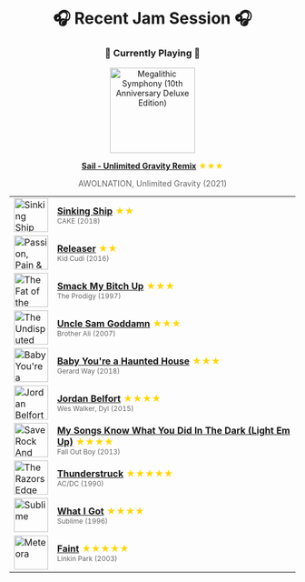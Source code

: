 <div align='center'>

# 🎧 Recent Jam Session 🎧

<h3>🎵 Currently Playing 🎵</h3>

<a href="https://open.spotify.com/track/3kX6cdhy9XQBPL81GvEt0Q"><img src="https://i.scdn.co/image/ab67616d0000b2730f9d33cae4a0275e8fd28b93" width="150" height="150" alt="Megalithic Symphony (10th Anniversary Deluxe Edition)" /></a>

<b><a href="https://open.spotify.com/track/3kX6cdhy9XQBPL81GvEt0Q">Sail - Unlimited Gravity Remix</a></b><span style="color: gold;"> ★★★</span>

<span style="color: #666;">AWOLNATION, Unlimited Gravity (2021)</span>

<table style='margin: 0 auto; max-width: 550px;'>
<tr>
<td width="60"><a href="https://open.spotify.com/track/497nos7LG28Sv5b24P2fW7"><img src="https://i.scdn.co/image/ab67616d0000b2734124006ed30cce44b73ba44a" width="60" height="60" alt="Sinking Ship" /></a></td>
<td><b><a href="https://open.spotify.com/track/497nos7LG28Sv5b24P2fW7">Sinking Ship</a></b> <span style="color: gold;"> ★★</span><br><span style="font-size: 12px; color: #666;">CAKE (2018)</span></td>
</tr>
<tr>
<td width="60"><a href="https://open.spotify.com/track/5Tm9At0xeFb0MtlV8uI3eY"><img src="https://i.scdn.co/image/ab67616d0000b2735c8d9ad991d2a23eb039d8dd" width="60" height="60" alt="Passion, Pain & Demon Slayin'" /></a></td>
<td><b><a href="https://open.spotify.com/track/5Tm9At0xeFb0MtlV8uI3eY">Releaser</a></b> <span style="color: gold;"> ★★</span><br><span style="font-size: 12px; color: #666;">Kid Cudi (2016)</span></td>
</tr>
<tr>
<td width="60"><a href="https://open.spotify.com/track/2iwGE4y7yF8qzKc5WZ2Z8R"><img src="https://i.scdn.co/image/ab67616d0000b2737bb4dd1d02346ec2321a41d6" width="60" height="60" alt="The Fat of the Land" /></a></td>
<td><b><a href="https://open.spotify.com/track/2iwGE4y7yF8qzKc5WZ2Z8R">Smack My Bitch Up</a></b> <span style="color: gold;"> ★★★</span><br><span style="font-size: 12px; color: #666;">The Prodigy (1997)</span></td>
</tr>
<tr>
<td width="60"><a href="https://open.spotify.com/track/06tMxo0sySSq4SkIS3xUsc"><img src="https://i.scdn.co/image/ab67616d0000b273309cd494416f90d5960f30da" width="60" height="60" alt="The Undisputed Truth" /></a></td>
<td><b><a href="https://open.spotify.com/track/06tMxo0sySSq4SkIS3xUsc">Uncle Sam Goddamn</a></b> <span style="color: gold;"> ★★★</span><br><span style="font-size: 12px; color: #666;">Brother Ali (2007)</span></td>
</tr>
<tr>
<td width="60"><a href="https://open.spotify.com/track/4c38yr2PflGI2DSIzqsnmF"><img src="https://i.scdn.co/image/ab67616d0000b2736928dbd7cce1d222ea183c8d" width="60" height="60" alt="Baby You're a Haunted House" /></a></td>
<td><b><a href="https://open.spotify.com/track/4c38yr2PflGI2DSIzqsnmF">Baby You're a Haunted House</a></b> <span style="color: gold;"> ★★★</span><br><span style="font-size: 12px; color: #666;">Gerard Way (2018)</span></td>
</tr>
<tr>
<td width="60"><a href="https://open.spotify.com/track/6qMXubogFdMrvVMJwqATzd"><img src="https://i.scdn.co/image/ab67616d0000b27316d9cd79b60c6062036bfadc" width="60" height="60" alt="Jordan Belfort" /></a></td>
<td><b><a href="https://open.spotify.com/track/6qMXubogFdMrvVMJwqATzd">Jordan Belfort</a></b> <span style="color: gold;"> ★★★★</span><br><span style="font-size: 12px; color: #666;">Wes Walker, Dyl (2015)</span></td>
</tr>
<tr>
<td width="60"><a href="https://open.spotify.com/track/7s0lDK7y3XLmI7tcsRAbW0"><img src="https://i.scdn.co/image/ab67616d0000b27360c84f44c080824ce336e1a1" width="60" height="60" alt="Save Rock And Roll" /></a></td>
<td><b><a href="https://open.spotify.com/track/7s0lDK7y3XLmI7tcsRAbW0">My Songs Know What You Did In The Dark (Light Em Up)</a></b> <span style="color: gold;"> ★★★★</span><br><span style="font-size: 12px; color: #666;">Fall Out Boy (2013)</span></td>
</tr>
<tr>
<td width="60"><a href="https://open.spotify.com/track/57bgtoPSgt236HzfBOd8kj"><img src="https://i.scdn.co/image/ab67616d0000b2738399047ff71200928f5b6508" width="60" height="60" alt="The Razors Edge" /></a></td>
<td><b><a href="https://open.spotify.com/track/57bgtoPSgt236HzfBOd8kj">Thunderstruck</a></b> <span style="color: gold;"> ★★★★★</span><br><span style="font-size: 12px; color: #666;">AC/DC (1990)</span></td>
</tr>
<tr>
<td width="60"><a href="https://open.spotify.com/track/3B4q6KbHbGV51HO3GznBFF"><img src="https://i.scdn.co/image/ab67616d0000b2738fc4b0dcfb9509553f195c85" width="60" height="60" alt="Sublime" /></a></td>
<td><b><a href="https://open.spotify.com/track/3B4q6KbHbGV51HO3GznBFF">What I Got</a></b> <span style="color: gold;"> ★★★★</span><br><span style="font-size: 12px; color: #666;">Sublime (1996)</span></td>
</tr>
<tr>
<td width="60"><a href="https://open.spotify.com/track/4Yf5bqU3NK4kNOypcrLYwU"><img src="https://i.scdn.co/image/ab67616d0000b2735f1f51d14e8bea89484ecd1b" width="60" height="60" alt="Meteora" /></a></td>
<td><b><a href="https://open.spotify.com/track/4Yf5bqU3NK4kNOypcrLYwU">Faint</a></b> <span style="color: gold;"> ★★★★★</span><br><span style="font-size: 12px; color: #666;">Linkin Park (2003)</span></td>
</tr>
</table>
</div>

